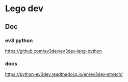 # Lego dev


## Doc

### ev3 python
https://github.com/ev3dev/ev3dev-lang-python

### docs

https://python-ev3dev.readthedocs.io/en/ev3dev-stretch/


